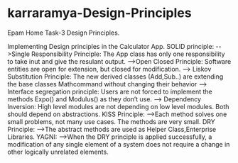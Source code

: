 # karraramya-Design-Principles

Epam Home Task-3 Design Principles.

Implementing Design principles in the Calculator App.
SOLID principle:
-->Single Responsibility Principle: The App class has only one responsibility to take inut and give the resulant output.
-->Open Closed Principle: Software entities are open for extension, but closed for modification.
--> Liskov Substitution Principle: The new derived classes (Add,Sub..) are extending the base classes Mathcommand without changing their behavior
--> Interface segregation principle: Users are not forced to implement the methods Expo() and Modulus() as they don’t use.
--> Dependency Inversion: High level modules are not depending on low level modules. Both should depend on abstractions.
KISS Principle:
-->Each method solves one small problems, not many use cases. The methods are very small.
DRY Principle:
-->The abstract methods are used as Helper Class,Enterprise Libraries.
YAGNI:
-->When the DRY principle is applied successfully, a modification of any single element of a system does not require a change in other logically unrelated elements.
